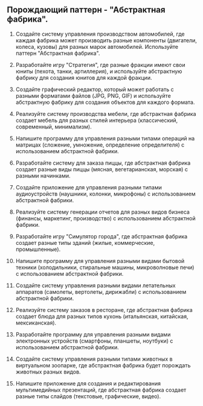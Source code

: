 ## Порождающий паттерн - "Абстрактная фабрика".

1. Создайте систему управления производством автомобилей, где каждая фабрика может производить разные компоненты (двигатели, колеса, кузовы) для разных марок автомобилей. Используйте паттерн "Абстрактная фабрика".

2. Разработайте игру "Стратегия", где разные фракции имеют свои юниты (пехота, танки, артиллерия), и используйте абстрактную фабрику для создания юнитов для каждой фракции.

3. Создайте графический редактор, который может работать с разными форматами файлов (JPG, PNG, GIF) и используйте абстрактную фабрику для создания объектов для каждого формата.

4. Реализуйте систему производства мебели, где абстрактная фабрика создает мебель для разных стилей интерьера (классический, современный, минимализм).

5. Напишите программу для управления разными типами операций на матрицах (сложение, умножение, определение определителя) с использованием абстрактной фабрики.

6. Разработайте систему для заказа пиццы, где абстрактная фабрика создает разные виды пиццы (мясная, вегетарианская, морская) с разными начинками.

7. Создайте приложение для управления разными типами аудиоустройств (наушники, колонки, микрофоны) с использованием абстрактной фабрики.

8. Реализуйте систему генерации отчетов для разных видов бизнеса (финансы, маркетинг, производство) с использованием абстрактной фабрики.

9. Разработайте игру "Симулятор города", где абстрактная фабрика создает разные типы зданий (жилые, коммерческие, промышленные).

10. Напишите программу для управления разными видами бытовой техники (холодильники, стиральные машины, микроволновые печи) с использованием абстрактной фабрики.

11. Создайте систему управления разными видами летательных аппаратов (самолеты, вертолеты, дирижабли) с использованием абстрактной фабрики.

12. Реализуйте систему заказов в ресторане, где абстрактная фабрика создает блюда для разных типов кухонь (итальянская, китайская, мексиканская).

13. Разработайте программу для управления разными видами электронных устройств (смартфоны, планшеты, ноутбуки) с использованием абстрактной фабрики.

14. Создайте систему управления разными типами животных в виртуальном зоопарке, где абстрактная фабрика будет порождать животных разных видов.

15. Напишите приложение для создания и редактирования мультимедийных презентаций, где абстрактная фабрика создает разные типы слайдов (текстовые, графические, видео).